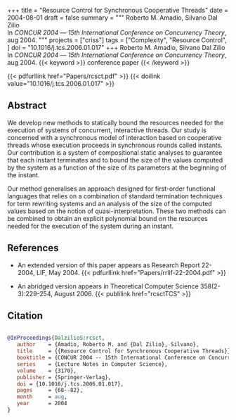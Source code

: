 +++
title = "Resource Control for Synchronous Cooperative Threads"
date = 2004-08-01
draft = false
summary = """
Roberto M. Amadio, Silvano Dal Zilio <br />
In _CONCUR 2004_ — _15th International Conference on Concurrency Theory_, aug 2004.
"""
projects = ["criss"]
tags = ["Complexity", "Resource Control", ]
doi = "10.1016/j.tcs.2006.01.017"
+++
Roberto M. Amadio, Silvano Dal Zilio <br />
In _CONCUR 2004_ — _15th International Conference on Concurrency Theory_, aug 2004.
{{< keyword >}} conference paper {{< /keyword >}}


{{< pdfurllink href="Papers/rcsct.pdf" >}}
{{< doilink value="10.1016/j.tcs.2006.01.017" >}}

## Abstract
We develop new methods to statically bound the resources needed for the execution of
        systems of concurrent, interactive threads. Our study is concerned with a synchronous model
        of interaction based on cooperative threads whose execution proceeds in synchronous rounds
        called instants. Our contribution is a system of compositional static analyses to guarantee
        that each instant terminates and to bound the size of the values computed by the system as a
        function of the size of its parameters at the beginning of the instant.

Our method generalises an approach designed for first-order functional languages that
        relies on a combination of standard termination techniques for term rewriting systems and an
        analysis of the size of the computed values based on the notion of quasi-interpretation.
        These two methods can be combined to obtain an explicit polynomial bound on the resources
        needed for the execution of the system during an instant.


## References
 * An extended
      version of this paper appears as Research Report 22-2004, LIF, May
      2004.
{{< pdfurllink href="Papers/rrlif-22-2004.pdf" >}}


 * An abridged version appears in
      Theoretical Computer Science 358(2-3):229-254, August 2006.
{{< publilink href="rcsctTCS" >}}




## Citation

```bibtex

@InProceedings{DalzilioS:rcsct,
   author    = {Amadio, Roberto M. and {Dal Zilio}, Silvano},
   title     = {{Resource Control for Synchronous Cooperative Threads}},
   booktitle = {CONCUR 2004 -- 15th International Conference on Concurrency Theory},
   series    = {Lecture Notes in Computer Science},
   volume    = {3170},
   publisher = {Springer-Verlag},
   doi = {10.1016/j.tcs.2006.01.017},
   pages     = {68--82},
   month     = aug, 
   year      = 2004
}

````
